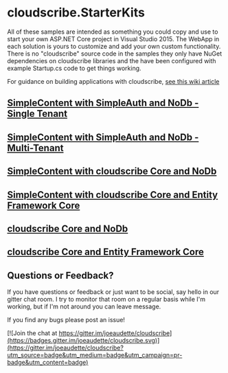# cloudscribe.StarterKits

All of these samples are intended as something you could copy and use to start your own ASP.NET Core project in Visual Studio 2015. The WebApp in each solution is yours to customize and add your own custom functionality. There is no "cloudscribe" source code in the samples they only have NuGet dependencies on cloudscribe libraries and the have been configured with example Startup.cs code to get things working.

For guidance on building applications with cloudscribe, [see this wiki article](https://github.com/joeaudette/cloudscribe.StarterKits/wiki/Building-Web-Apps-with-cloudscribe)

## [SimpleContent with SimpleAuth and NoDb - Single Tenant](https://github.com/joeaudette/cloudscribe.StarterKits/tree/master/SimpleContent-SimpleAuth-nodb)

## [SimpleContent with SimpleAuth and NoDb - Multi-Tenant](https://github.com/joeaudette/cloudscribe.StarterKits/tree/master/SimpleContent-SimpleAuth-nodb-multitenant)

## [SimpleContent with cloudscribe Core and NoDb](https://github.com/joeaudette/cloudscribe.StarterKits/tree/master/SimpleContent-cloudscribecore-nodb)

## [SimpleContent with cloudscribe Core and Entity Framework Core](https://github.com/joeaudette/cloudscribe.StarterKits/tree/master/SimpleContent-cloudscribecore-ef)

## [cloudscribe Core and NoDb](https://github.com/joeaudette/cloudscribe.StarterKits/tree/master/cloudscribe-core-nodb)

## [cloudscribe Core and Entity Framework Core](https://github.com/joeaudette/cloudscribe.StarterKits/tree/master/cloudscribe-core-ef)



## Questions or Feedback?

If you have questions or feedback or just want to be social, say hello in our gitter chat room. I try to monitor that room on a regular basis while I'm working, but if I'm not around you can leave  message.

If you find any bugs please post an issue!

[![Join the chat at https://gitter.im/joeaudette/cloudscribe](https://badges.gitter.im/joeaudette/cloudscribe.svg)](https://gitter.im/joeaudette/cloudscribe?utm_source=badge&utm_medium=badge&utm_campaign=pr-badge&utm_content=badge)